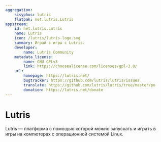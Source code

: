 ```yaml
---
aggregation:
    sisyphus: lutris
    flatpak: net.lutris.Lutris
appstream:
    id: net.lutris.Lutris
    name: Lutris
    icon: /lutris/lutris-logo.svg
    summary: Играй в игры с Lutris.
    developer:
        name: Lutris Community
    metadata_license:
        name: GNU GPLv3
        link: https://choosealicense.com/licenses/gpl-3.0/
    url:
        homepage: https://lutris.net/
        bugtracker: https://github.com/lutris/lutris/issues
        translate: https://github.com/lutris/lutris/tree/master/po
        donation: https://lutris.net/donate
---
```


# Lutris

Lutris — платформа с помощью которой можно запускать и играть в игры на компютерах с операционной системой Linux.

<!--@include: @apps/_parts/install/content-repo.md-->
<!--@include: @apps/_parts/install/content-flatpak.md-->
